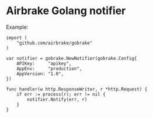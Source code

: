 Airbrake Golang notifier
========================

Example:

    import (
        "github.com/airbrake/gobrake"
    )

    var notifier = gobrake.NewNotifier(gobrake.Config{
        APIKey:     "apikey",
        AppEnv:     "production",
        AppVersion: "1.0",
    })

    func handler(w http.ResponseWriter, r *http.Request) {
        if err := process(r); err != nil {
            notifier.Notify(err, r)
        }
    }
